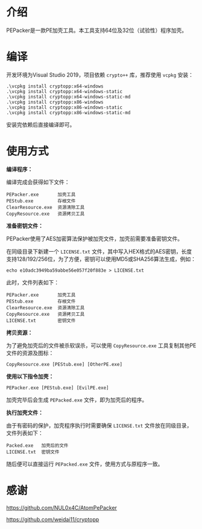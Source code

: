 # 介绍

PEPacker是一款PE加壳工具。本工具支持64位及32位（试验性）程序加壳。

# 编译

开发环境为Visual Studio 2019，项目依赖 `crypto++` 库，推荐使用 `vcpkg` 安装：

```
.\vcpkg install cryptopp:x64-windows
.\vcpkg install cryptopp:x64-windows-static
.\vcpkg install cryptopp:x64-windows-static-md
.\vcpkg install cryptopp:x86-windows
.\vcpkg install cryptopp:x86-windows-static
.\vcpkg install cryptopp:x86-windows-static-md
```

安装完依赖后直接编译即可。

# 使用方式

**编译程序：** 

编译完成会获得如下文件：

```
PEPacker.exe       加壳工具
PEStub.exe         存根文件
ClearResource.exe  资源清除工具
CopyResource.exe   资源拷贝工具
```

**准备密钥文件：**

PEPacker使用了AES加密算法保护被加壳文件，加壳前需要准备密钥文件。

在同级目录下新建一个 `LICENSE.txt` 文件，其中写入HEX格式的AES密钥，长度支持128/192/256位，为了方便，密钥可以使用MD5或SHA256算法生成，例如：

```
echo e10adc3949ba59abbe56e057f20f883e > LICENSE.txt
```

此时，文件列表如下：

```
PEPacker.exe       加壳工具
PEStub.exe         存根文件
ClearResource.exe  资源清除工具
CopyResource.exe   资源拷贝工具
LICENSE.txt        密钥文件
```

**拷贝资源：**

为了避免加壳后的文件被杀软误杀，可以使用 `CopyResource.exe` 工具复制其他PE文件的资源及图标：

```
CopyResource.exe [PEStub.exe] [OtherPE.exe]
```

**使用以下指令加壳：**

```` 
PEPacker.exe [PEStub.exe] [EvilPE.exe]
````

加壳完毕后会生成 `PEPacked.exe` 文件，即为加壳后的程序。

**执行加壳文件：** 

由于有密码的保护，加壳程序执行时需要确保 `LICENSE.txt` 文件放在同级目录，文件列表如下：

```
Packed.exe   加壳后的文件
LICENSE.txt  密钥文件
```

随后便可以直接运行 `PEPacked.exe` 文件，使用方式与原程序一致。

# 感谢

https://github.com/NUL0x4C/AtomPePacker

https://github.com/weidai11/cryptopp

